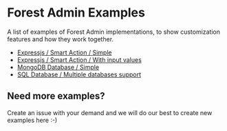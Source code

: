 # Forest Admin Examples
A list of examples of Forest Admin implementations, to show customization features and how they work together.

- [Expressjs / Smart Action / Simple](/examples/expressjs/smart-action/simple)
- [Expressjs / Smart Action / With input values](/examples/expressjs/smart-action/with-input-values)
- [MongoDB Database / Simple](/examples/mongodb-database/simple)
- [SQL Database / Multiple databases support](/examples/sql-database/multiple-databases)

## Need more examples?

Create an issue with your demand and we will do our best to create new examples here :-)
